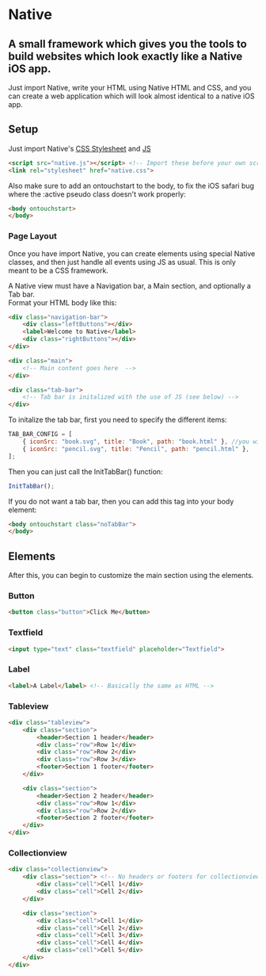 # Native
## A small framework which gives you the tools to build websites which look exactly like a Native iOS app.

Just import Native, write your HTML using Native HTML and CSS, and you can create a web application which will look almost identical to a native iOS app.

## Setup
Just import Native's [CSS Stylesheet](Src/native.css) and [JS](Src/native.js)
```html
<script src="native.js"></script> <!-- Import these before your own scripts -->
<link rel="stylesheet" href="native.css">
```

Also make sure to add an ontouchstart to the body, to fix the iOS safari bug where the :active pseudo class doesn't work properly:
```html
<body ontouchstart>
</body>
```

### Page Layout
Once you have import Native, you can create elements using special Native classes, and then just handle all events using JS as usual. This is only meant to be a CSS framework.

A Native view must have a Navigation bar, a Main section, and optionally a Tab bar.\
Format your HTML body like this:
```html
<div class="navigation-bar">
    <div class="leftButtons"></div>
    <label>Welcome to Native</label>
    <div class="rightButtons"></div>
</div>

<div class="main">
    <!-- Main content goes here  -->
</div>

<div class="tab-bar">
    <!-- Tab bar is initalized with the use of JS (see below) -->
</div>
```

To initalize the tab bar, first you need to specify the different items:
```javascript
TAB_BAR_CONFIG = [
    { iconSrc: "book.svg", title: "Book", path: "book.html" }, //you will need to have these icons and html files stored locally
    { iconSrc: "pencil.svg", title: "Pencil", path: "pencil.html" },
];
```
Then you can just call the InitTabBar() function:
```javascript
InitTabBar();
```

If you do not want a tab bar, then you can add this tag into your body element:
```html
<body ontouchstart class="noTabBar">
</body>
```

## Elements
After this, you can begin to customize the main section using the elements.

### Button
```html
<button class="button">Click Me</button>
```

### Textfield
```html
<input type="text" class="textfield" placeholder="Textfield">
```

### Label
```html
<label>A Label</label> <!-- Basically the same as HTML -->
```


### Tableview
```html
<div class="tableview">
    <div class="section">
        <header>Section 1 header</header>
        <div class="row">Row 1</div>
        <div class="row">Row 2</div>
        <div class="row">Row 3</div>
        <footer>Section 1 footer</footer>
    </div>

    <div class="section">
        <header>Section 2 header</header>
        <div class="row">Row 1</div>
        <div class="row">Row 2</div>
        <footer>Section 2 footer</footer>
    </div>
</div>
```

### Collectionview
```html
<div class="collectionview">
    <div class="section"> <!-- No headers or footers for collectionviews-->
        <div class="cell">Cell 1</div>
        <div class="cell">Cell 2</div>
    </div>

    <div class="section">
        <div class="cell">Cell 1</div>
        <div class="cell">Cell 2</div>
        <div class="cell">Cell 3</div>
        <div class="cell">Cell 4</div>
        <div class="cell">Cell 5</div>
    </div>
</div>
```